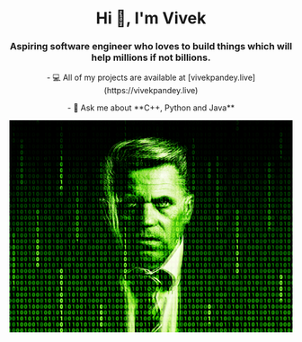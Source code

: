 <h1 align="center">Hi 👋, I'm Vivek</h1>
<h3 align="center">Aspiring software engineer who loves to build things which will help millions if not billions.</h3>

<p align="center">
- 💻 All of my projects are available at [vivekpandey.live](https://vivekpandey.live)
</p>
<p align="center">
- 💬 Ask me about **C++, Python and Java**
</p>
<p align="center">
<img src="matrix.gif" alt="animated" />
</p>
